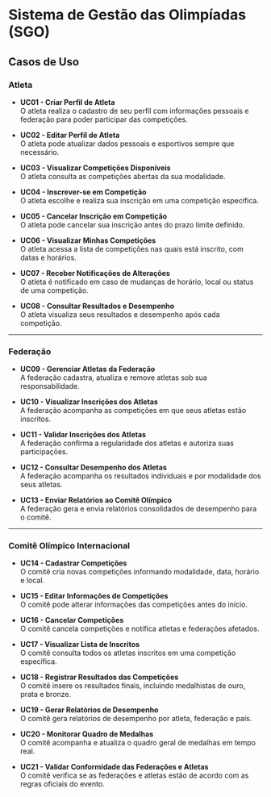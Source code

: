 # Sistema de Gestão das Olimpíadas (SGO)

## Casos de Uso

### Atleta
- **UC01 - Criar Perfil de Atleta**  
  O atleta realiza o cadastro de seu perfil com informações pessoais e federação para poder participar das competições.

- **UC02 - Editar Perfil de Atleta**  
  O atleta pode atualizar dados pessoais e esportivos sempre que necessário.

- **UC03 - Visualizar Competições Disponíveis**  
  O atleta consulta as competições abertas da sua modalidade.

- **UC04 - Inscrever-se em Competição**  
  O atleta escolhe e realiza sua inscrição em uma competição específica.

- **UC05 - Cancelar Inscrição em Competição**  
  O atleta pode cancelar sua inscrição antes do prazo limite definido.

- **UC06 - Visualizar Minhas Competições**  
  O atleta acessa a lista de competições nas quais está inscrito, com datas e horários.

- **UC07 - Receber Notificações de Alterações**  
  O atleta é notificado em caso de mudanças de horário, local ou status de uma competição.

- **UC08 - Consultar Resultados e Desempenho**  
  O atleta visualiza seus resultados e desempenho após cada competição.

---

###  Federação
- **UC09 - Gerenciar Atletas da Federação**  
  A federação cadastra, atualiza e remove atletas sob sua responsabilidade.

- **UC10 - Visualizar Inscrições dos Atletas**  
  A federação acompanha as competições em que seus atletas estão inscritos.

- **UC11 - Validar Inscrições dos Atletas**  
  A federação confirma a regularidade dos atletas e autoriza suas participações.

- **UC12 - Consultar Desempenho dos Atletas**  
  A federação acompanha os resultados individuais e por modalidade dos seus atletas.

- **UC13 - Enviar Relatórios ao Comitê Olímpico**  
  A federação gera e envia relatórios consolidados de desempenho para o comitê.

---

###  Comitê Olímpico Internacional 
- **UC14 - Cadastrar Competições**  
  O comitê cria novas competições informando modalidade, data, horário e local.

- **UC15 - Editar Informações de Competições**  
  O comitê pode alterar informações das competições antes do início.

- **UC16 - Cancelar Competições**  
  O comitê cancela competições e notifica atletas e federações afetados.

- **UC17 - Visualizar Lista de Inscritos**  
  O comitê consulta todos os atletas inscritos em uma competição específica.

- **UC18 - Registrar Resultados das Competições**  
  O comitê insere os resultados finais, incluindo medalhistas de ouro, prata e bronze.

- **UC19 - Gerar Relatórios de Desempenho**  
  O comitê gera relatórios de desempenho por atleta, federação e país.

- **UC20 - Monitorar Quadro de Medalhas**  
  O comitê acompanha e atualiza o quadro geral de medalhas em tempo real.

- **UC21 - Validar Conformidade das Federações e Atletas**  
  O comitê verifica se as federações e atletas estão de acordo com as regras oficiais do evento.
